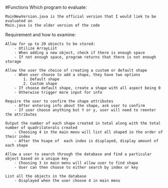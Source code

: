 #Functions
Which program to evaluate:

    MainNewVersion.java is the official version that I would liek to be evaluated on
    Main.java is the older version of the code

Requirement and how to examine:

    Allow for up to 20 objects to be stored:
        - Utilize ArrayList
        - When adding a new object, check if there is enough space
        - If not enough space, program returns that there is not enough storage
        
    Allow the user the choice of creating a custom or default shape
        - When user choose to add a shape, they have two options
            1. Default shape
            2. Custom shape
        - If choose default shape, create a shape with all aspect being 0
        - Otherwise trigger more input for info
        
    Require the user to confirm the shape attributes
        - After entering info about the shape, ask user to confirm
        - If user choose anything but Y or y, user will need to reenter the attributes
    
    Output the number of each shape created in total along with the total number of quadrilaterals created
        - Choosing 4 in the main menu will list all shaped in the order of their index
        - After the hsape of  each index is displayed, display amount of each shape
        
    Allow a user to search through the database and find a particular object based on a unique key
        - Choosing 3 in main menu will allow user to find shape
        - User can then choose to either search by index or key
        
    List all the objects in the database
        - Displayed when the user choose 4 in main menu
        